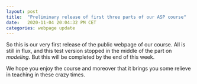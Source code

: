 ```yaml
---
layout: post
title:  "Preliminary release of first three parts of our ASP course"
date:   2020-11-04 20:04:32 PM CET
categories: webpage update
---
```

So this is our very first release of the public webpage of our course.
All is still in flux, and this test version stopped in the middle of the part on _modeling_.
But this will be completed by the end of this week.

We hope you enjoy the course and moreover that it brings you some relieve in teaching in these crazy times.
